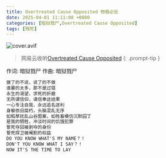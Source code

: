 ```yaml
---
title: Overtreated Cause Opposited 物极必反
date: 2025-04-01 11:11:08 +0800
categories: [暗狱戮尸,Overtreated Cause Opposited]
tags: [残死]
---
```


![cover.avif](https://b2.235421.xyz/pic/2025/04/323359d890d245c5cd761c91ba7da752.avif)

> 网易云收听[Overtreated Cause Opposited](https://music.163.com/song?id=1855720979&userid=1623945853)
{: .prompt-tip }

作词: 暗狱戮尸
作曲: 暗狱戮尸

```txt
做了的不说，说了的不做
谁要的太多，那不是过错
永生的渴望，求死的折磨
无所谓信仰，请信奉这结果
一心专注自我，永远追名逐利
身躯依旧腐朽，头脑混乱无序
如稻草扰乱山谷图案，如牲畜模仿沉默园丁
是我的牺牲，冲淡时间的饥饿犯罪
誓死夺回被剥夺的身份
誓死捍卫被阉割的权益
DO YOU KNOW WHAT'S MY NAME？！
DON'T YOU KNOW WHAT I SAY？！
NOW IT'S THE TIME TO LAY
```